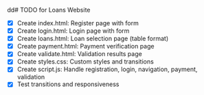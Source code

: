 dd# TODO for Loans Website

- [x] Create index.html: Register page with form
- [x] Create login.html: Login page with form
- [x] Create loans.html: Loan selection page (table format)
- [x] Create payment.html: Payment verification page
- [x] Create validate.html: Validation results page
- [x] Create styles.css: Custom styles and transitions
- [x] Create script.js: Handle registration, login, navigation, payment, validation
- [x] Test transitions and responsiveness
